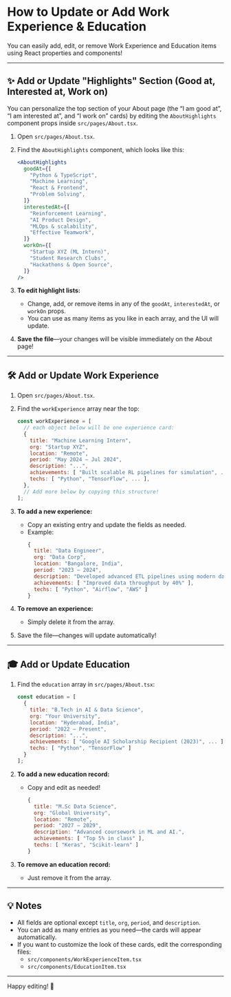 
# How to Update or Add Work Experience & Education

You can easily add, edit, or remove Work Experience and Education items using React properties and components!

---

## ✨ Add or Update "Highlights" Section (Good at, Interested at, Work on)

You can personalize the top section of your About page (the “I am good at”, “I am interested at”, and “I work on” cards) by editing the `AboutHighlights` component props inside `src/pages/About.tsx`.

1. Open `src/pages/About.tsx`.

2. Find the `AboutHighlights` component, which looks like this:
   ```jsx
   <AboutHighlights
     goodAt={[
       "Python & TypeScript",
       "Machine Learning",
       "React & Frontend",
       "Problem Solving",
     ]}
     interestedAt={[
       "Reinforcement Learning",
       "AI Product Design",
       "MLOps & scalability",
       "Effective Teamwork",
     ]}
     workOn={[
       "Startup XYZ (ML Intern)",
       "Student Research Clubs",
       "Hackathons & Open Source",
     ]}
   />
   ```

3. **To edit highlight lists:**
   - Change, add, or remove items in any of the `goodAt`, `interestedAt`, or `workOn` props.
   - You can use as many items as you like in each array, and the UI will update.

4. **Save the file**—your changes will be visible immediately on the About page!

---

## 🛠️ Add or Update Work Experience

1. Open `src/pages/About.tsx`.

2. Find the `workExperience` array near the top:
   ```js
   const workExperience = [
     // each object below will be one experience card:
     {
       title: "Machine Learning Intern",
       org: "Startup XYZ",
       location: "Remote",
       period: "May 2024 – Jul 2024",
       description: "...",
       achievements: [ "Built scalable RL pipelines for simulation", ... ],
       techs: [ "Python", "TensorFlow", ... ],
     },
     // Add more below by copying this structure!
   ];
   ```

3. **To add a new experience:**  
   - Copy an existing entry and update the fields as needed.
   - Example:
     ```js
     {
       title: "Data Engineer",
       org: "Data Corp",
       location: "Bangalore, India",
       period: "2023 – 2024",
       description: "Developed advanced ETL pipelines using modern data tools.",
       achievements: [ "Improved data throughput by 40%" ],
       techs: [ "Python", "Airflow", "AWS" ]
     }
     ```

4. **To remove an experience:**  
   - Simply delete it from the array.

5. Save the file—changes will update automatically!

---

## 🎓 Add or Update Education

1. Find the `education` array in `src/pages/About.tsx`:
   ```js
   const education = [
     {
       title: "B.Tech in AI & Data Science",
       org: "Your University",
       location: "Hyderabad, India",
       period: "2022 – Present",
       description: "...",
       achievements: [ "Google AI Scholarship Recipient (2023)", ... ],
       techs: [ "Python", "TensorFlow" ]
     }
   ];
   ```

2. **To add a new education record:**  
   - Copy and edit as needed!
     ```js
     {
       title: "M.Sc Data Science",
       org: "Global University",
       location: "Remote",
       period: "2027 – 2029",
       description: "Advanced coursework in ML and AI.",
       achievements: [ "Top 5% in class" ],
       techs: [ "Keras", "Scikit-learn" ]
     }
     ```

3. **To remove an education record:**  
   - Just remove it from the array.

---

## 💡 Notes

- All fields are optional except `title`, `org`, `period`, and `description`.
- You can add as many entries as you need—the cards will appear automatically.
- If you want to customize the look of these cards, edit the corresponding files:
  - `src/components/WorkExperienceItem.tsx`
  - `src/components/EducationItem.tsx`
---

Happy editing! 🚀

